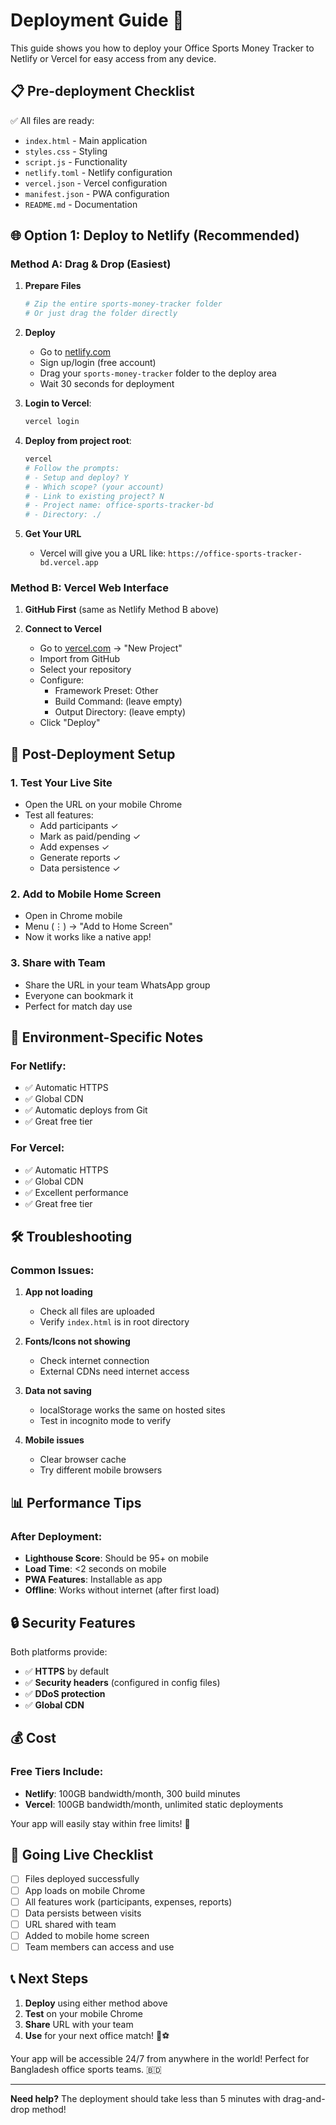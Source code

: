 # Deployment Guide 🚀

This guide shows you how to deploy your Office Sports Money Tracker to Netlify or Vercel for easy access from any device.

## 📋 Pre-deployment Checklist

✅ All files are ready:
- `index.html` - Main application
- `styles.css` - Styling
- `script.js` - Functionality  
- `netlify.toml` - Netlify configuration
- `vercel.json` - Vercel configuration
- `manifest.json` - PWA configuration
- `README.md` - Documentation

## 🌐 Option 1: Deploy to Netlify (Recommended)

### Method A: Drag & Drop (Easiest)

1. **Prepare Files**
   ```bash
   # Zip the entire sports-money-tracker folder
   # Or just drag the folder directly
   ```

2. **Deploy**
   - Go to [netlify.com](https://netlify.com)
   - Sign up/login (free account)
   - Drag your `sports-money-tracker` folder to the deploy area
   - Wait 30 seconds for deployment

1. **Login to Vercel**:
   ```bash
   vercel login
   ```

2. **Deploy from project root**:
   ```bash
   vercel
   # Follow the prompts:
   # - Setup and deploy? Y
   # - Which scope? (your account)
   # - Link to existing project? N
   # - Project name: office-sports-tracker-bd
   # - Directory: ./
   ```

3. **Get Your URL**
   - Vercel will give you a URL like: `https://office-sports-tracker-bd.vercel.app`

### Method B: Vercel Web Interface

1. **GitHub First** (same as Netlify Method B above)

2. **Connect to Vercel**
   - Go to [vercel.com](https://vercel.com) → "New Project"
   - Import from GitHub
   - Select your repository
   - Configure:
     - Framework Preset: Other
     - Build Command: (leave empty)
     - Output Directory: (leave empty)
   - Click "Deploy"

## 📱 Post-Deployment Setup

### 1. Test Your Live Site
- Open the URL on your mobile Chrome
- Test all features:
  - Add participants ✓
  - Mark as paid/pending ✓
  - Add expenses ✓
  - Generate reports ✓
  - Data persistence ✓

### 2. Add to Mobile Home Screen
- Open in Chrome mobile
- Menu (⋮) → "Add to Home Screen"
- Now it works like a native app!

### 3. Share with Team
- Share the URL in your team WhatsApp group
- Everyone can bookmark it
- Perfect for match day use

## 🔧 Environment-Specific Notes

### For Netlify:
- ✅ Automatic HTTPS
- ✅ Global CDN
- ✅ Automatic deploys from Git
- ✅ Great free tier

### For Vercel:
- ✅ Automatic HTTPS
- ✅ Global CDN  
- ✅ Excellent performance
- ✅ Great free tier

## 🛠️ Troubleshooting

### Common Issues:

1. **App not loading**
   - Check all files are uploaded
   - Verify `index.html` is in root directory

2. **Fonts/Icons not showing**
   - Check internet connection
   - External CDNs need internet access

3. **Data not saving**
   - localStorage works the same on hosted sites
   - Test in incognito mode to verify

4. **Mobile issues**
   - Clear browser cache
   - Try different mobile browsers

## 📊 Performance Tips

### After Deployment:
- **Lighthouse Score**: Should be 95+ on mobile
- **Load Time**: <2 seconds on mobile
- **PWA Features**: Installable as app
- **Offline**: Works without internet (after first load)

## 🔒 Security Features

Both platforms provide:
- ✅ **HTTPS** by default
- ✅ **Security headers** (configured in config files)
- ✅ **DDoS protection**
- ✅ **Global CDN**

## 💰 Cost

### Free Tiers Include:
- **Netlify**: 100GB bandwidth/month, 300 build minutes
- **Vercel**: 100GB bandwidth/month, unlimited static deployments

Your app will easily stay within free limits! 🎉

## 🚀 Going Live Checklist

- [ ] Files deployed successfully
- [ ] App loads on mobile Chrome
- [ ] All features work (participants, expenses, reports)
- [ ] Data persists between visits
- [ ] URL shared with team
- [ ] Added to mobile home screen
- [ ] Team members can access and use

## 📞 Next Steps

1. **Deploy** using either method above
2. **Test** on your mobile Chrome
3. **Share** URL with your team
4. **Use** for your next office match! 🏏⚽

Your app will be accessible 24/7 from anywhere in the world! Perfect for Bangladesh office sports teams. 🇧🇩

---

**Need help?** The deployment should take less than 5 minutes with drag-and-drop method!
